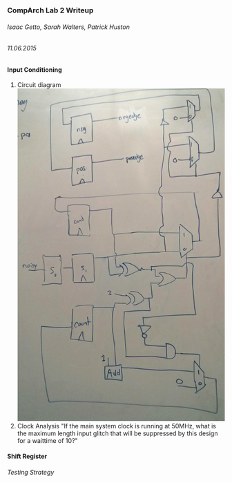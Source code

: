 ### CompArch Lab 2 Writeup
###### Isaac Getto, Sarah Walters, Patrick Huston
###### 11.06.2015

#### Input Conditioning
1. Circuit diagram
![Input Conditioning Circuit Diagram](img/circuit_diargam.jpg)
2. Clock Analysis
"If the main system clock is running at 50MHz, what is the maximum length input glitch that will be suppressed by this design for a waittime of 10?"

#### Shift Register
###### Testing Strategy
